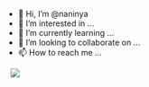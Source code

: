 - 👋 Hi, I’m @naninya
- 👀 I’m interested in ...
- 🌱 I’m currently learning ...
- 💞️ I’m looking to collaborate on ...
- 📫 How to reach me ...
<img src="https://img.shields.io/badge/JavaScript-F7DF1E?style=flat-square&logo=JavaScript&logoColor=white" style="height : auto; margin-left : 10px; margin-right : 10px;"/>
<!---
naninya/naninya is a ✨ special ✨ repository because its `README.md` (this file) appears on your GitHub profile.
You can click the Preview link to take a look at your changes.
--->
